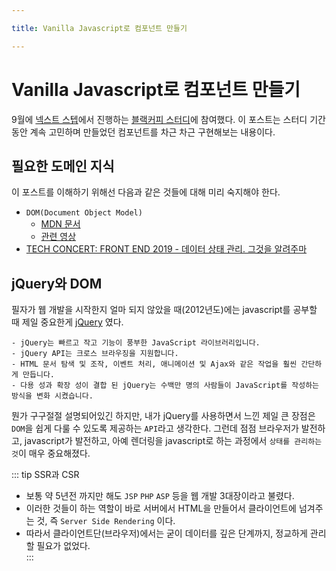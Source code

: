 ```yaml
---

title: Vanilla Javascript로 컴포넌트 만들기

---
```


# Vanilla Javascript로 컴포넌트 만들기

9월에 [넥스트 스텝](https://edu.nextstep.camp/)에서 진행하는 [블랙커피 스터디](https://edu.nextstep.camp/s/tUzCRWul)에 참여했다.
이 포스트는 스터디 기간동안 계속 고민하며 만들었던 컴포넌트를 차근 차근 구현해보는 내용이다.

## 필요한 도메인 지식

이 포스트를 이해하기 위해선 다음과 같은 것들에 대해 미리 숙지해야 한다.

- `DOM(Document Object Model)`
  - [MDN 문서](https://developer.mozilla.org/ko/docs/Web/API/Document_Object_Model/%EC%86%8C%EA%B0%9C)
  - [관련 영상](https://www.youtube.com/watch?v=1yADBI27NCg&t=13s)
- [TECH CONCERT: FRONT END 2019 - 데이터 상태 관리. 그것을 알려주마](https://www.youtube.com/watch?v=o4meZ7MRd5o)

## jQuery와 DOM

필자가 웹 개발을 시작한지 얼마 되지 않았을 때(2012년도)에는 javascript를 공부할 때 제일 중요한게 [jQuery](https://jquery.com/) 였다.

``` tip jQuery
- jQuery는 빠르고 작고 기능이 풍부한 JavaScript 라이브러리입니다.
- jQuery API는 크로스 브라우징을 지원합니다.
- HTML 문서 탐색 및 조작, 이벤트 처리, 애니메이션 및 Ajax와 같은 작업을 훨씬 간단하게 만듭니다.
- 다용 성과 확장 성이 결합 된 jQuery는 수백만 명의 사람들이 JavaScript를 작성하는 방식을 변화 시켰습니다.
```

뭔가 구구절절 설명되어있긴 하지만, 내가 jQuery를 사용하면서 느낀 제일 큰 장점은 `DOM`을 쉽게 다룰 수 있도록 제공하는 `API`라고 생각한다.
그런데 점점 브라우저가 발전하고, javascript가 발전하고, 아예 렌더링을 javascript로 하는 과정에서 `상태를 관리하는 것`이 매우 중요해졌다.

::: tip SSR과 CSR
- 보통 약 5년전 까지만 해도 `JSP` `PHP` `ASP` 등을 웹 개발 3대장이라고 불렸다.
- 이러한 것들이 하는 역할이 바로 서버에서 HTML을 만들어서 클라이언트에 넘겨주는 것, 즉 `Server Side Rendering` 이다.
- 따라서 클라이언트단(브라우저)에서는 굳이 데이터를 깊은 단계까지, 정교하게 관리할 필요가 없었다.  
:::  
